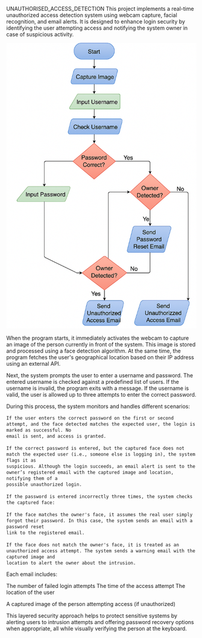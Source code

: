 UNAUTHORISED_ACCESS_DETECTION
This project implements a real-time unauthorized access detection system using webcam capture, facial recognition, and email alerts. It is designed to enhance login security by identifying the user attempting access and notifying the system owner in case of suspicious activity.

![Project flowchart](images/flowchart.png)


When the program starts, it immediately activates the webcam to capture an image of the person currently in front of the system. This image is stored and processed using a face detection algorithm. At the same time, the program fetches the user's geographical location based on their IP address using an external API.

Next, the system prompts the user to enter a username and password. The entered username is checked against a predefined list of users. If the username is invalid, the program exits with a message. If the username is valid, the user is allowed up to three attempts to enter the correct password.

During this process, the system monitors and handles different scenarios:

    If the user enters the correct password on the first or second attempt, and the face detected matches the expected user, the login is marked as successful. No 
    email is sent, and access is granted.

    If the correct password is entered, but the captured face does not match the expected user (i.e., someone else is logging in), the system flags it as 
    suspicious. Although the login succeeds, an email alert is sent to the owner’s registered email with the captured image and location, notifying them of a 
    possible unauthorized login.

    If the password is entered incorrectly three times, the system checks the captured face:

    If the face matches the owner's face, it assumes the real user simply forgot their password. In this case, the system sends an email with a password reset 
    link to the registered email.

    If the face does not match the owner's face, it is treated as an unauthorized access attempt. The system sends a warning email with the captured image and 
    location to alert the owner about the intrusion.

Each email includes:

The number of failed login attempts
The time of the access attempt
The location of the user

A captured image of the person attempting access (if unauthorized)

This layered security approach helps to protect sensitive systems by alerting users to intrusion attempts and offering password recovery options when appropriate, all while visually verifying the person at the keyboard.


